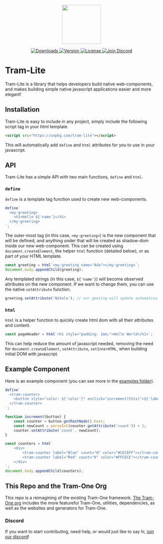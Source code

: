 <p align="center"><a href="http://tram-one.io/" target="_blank"><img src="https://unpkg.com/@tram-one/tram-logo@4" width="128"></a></p>

<div align="center">
  <a href="https://www.npmjs.com/package/tram-lite">
    <img src="https://img.shields.io/npm/dm/tram-lite.svg" alt="Downloads">
  </a>
  <a href="https://www.npmjs.com/package/tram-lite">
    <img src="https://img.shields.io/npm/v/tram-lite.svg" alt="Version">
  </a>
  <a href="https://www.npmjs.com/package/tram-lite">
    <img src="https://img.shields.io/npm/l/tram-lite.svg" alt="License">
  </a>
    <a href="https://discord.gg/dpBXAQC">
    <img src="https://img.shields.io/badge/discord-join-5865F2.svg?style=flat" alt="Join Discord">
  </a>
</div>

# Tram-Lite

Tram-Lite is a library that helps developers build native web-components, and makes building simple native javascript applications easier and more elegant!

## Installation

Tram-Lite is easy to include in any project, simply include the following script tag in your html template.

```html
<script src="https://unpkg.com/tram-lite"></script>
```

This will automatically add `define` and `html` attributes for you to use in your javascript.

## API

Tram-Lite has a simple API with two main functions, `define` and `html`.

### `define`

`define` is a template tag function used to create new web-components.

```js
define`
  <my-greeting>
    <h1>Hello ${'name'}</h1>
  </my-greeting>
`;
```

The outer-most tag (in this case, `<my-greeting>`) is the new component that will be defined, and anything under that will be created as shadow-dom inside our new web-component. This can be created using `document.createElement`, the helper `html` function (detailed below), or as part of your HTML template.

```js
const greeting = html`<my-greeting name="Ada"></my-greeting>`;
document.body.appendChild(greeting);
```

Any templated strings (in this case, `${'name'}`) will become observed attributes on the new component. If we want to change them, you can use the native `setAttribute` function.

```js
greeting.setAttribute('Nikola'); // our geeting will update automatically!
```

### `html`

`html` is a helper function to quickly create html dom with all their attributes and content.

```js
const pageHeader = html`<h1 style="padding: 1em;">Hello World</h1>`;
```

This can help reduce the amount of javascript needed, removing the need for `document.createElement`, `setAttribute`, `setInnerHTML`, when building initial DOM with javascript.

## Example Component

Here is an example component (you can see more in the [examples folder](/examples/)).

```js
define`
  <tram-counter>
    <button style="color: ${'color'}" onclick="increment(this)">${'label'}: ${'count'}</button>
  </tram-counter>
`;

function increment(button) {
	const counter = button.getRootNode().host;
	const newCount = parseInt(counter.getAttribute('count')) + 1;
	counter.setAttribute('count', newCount);
}

const counters = html`
	<div>
		<tram-counter label="Blue" count="0" color="#CECEFF"></tram-counter>
		<tram-counter label="Red" count="0" color="#FFCECE"></tram-counter>
	</div>
`;
document.body.appendChild(counters);
```

## This Repo and the Tram-One Org

This repo is a reimagining of the existing Tram-One framework.
[The Tram-One org](https://github.com/Tram-One)
includes the more featureful Tram-One, utilities, dependencies, as well as the websites and generators for Tram-One.

### Discord

If you want to start contributing, need help, or would just like to say hi,
[join our discord](https://discord.gg/dpBXAQC)!
